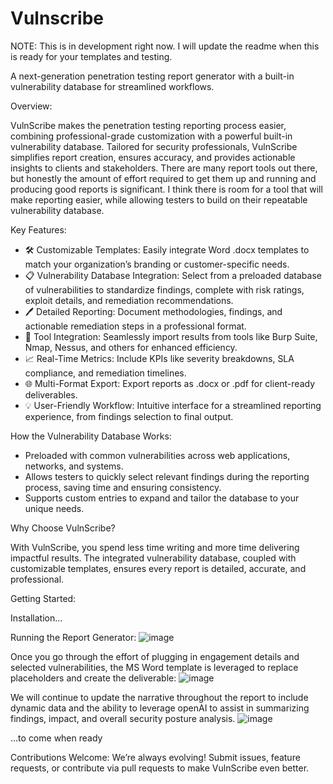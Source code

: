 # Vulnscribe
NOTE: This is in development right now. I will update the readme when this is ready for your templates and testing.

A next-generation penetration testing report generator with a built-in vulnerability database for streamlined workflows.

Overview:

VulnScribe makes the penetration testing reporting process easier, combining professional-grade customization with a powerful built-in vulnerability database. Tailored for security professionals, VulnScribe simplifies report creation, ensures accuracy, and provides actionable insights to clients and stakeholders. There are many report tools out there, but honestly the amount of effort required to get them up and running and producing good reports is significant. I think there is room for a tool that will make reporting easier, while allowing testers to build on their repeatable vulnerability database.

Key Features:

* 🛠 Customizable Templates: Easily integrate Word .docx templates to match your organization’s branding or customer-specific needs.
* 📋 Vulnerability Database Integration: Select from a preloaded database of vulnerabilities to standardize findings, complete with risk ratings, exploit details, and remediation recommendations.
* 🖊 Detailed Reporting: Document methodologies, findings, and actionable remediation steps in a professional format.
* 🔄 Tool Integration: Seamlessly import results from tools like Burp Suite, Nmap, Nessus, and others for enhanced efficiency.
* 📈 Real-Time Metrics: Include KPIs like severity breakdowns, SLA compliance, and remediation timelines.
* 🌐 Multi-Format Export: Export reports as .docx or .pdf for client-ready deliverables.
* 💡 User-Friendly Workflow: Intuitive interface for a streamlined reporting experience, from findings selection to final output.

How the Vulnerability Database Works:

* Preloaded with common vulnerabilities across web applications, networks, and systems.
* Allows testers to quickly select relevant findings during the reporting process, saving time and ensuring consistency.
* Supports custom entries to expand and tailor the database to your unique needs.

Why Choose VulnScribe?

With VulnScribe, you spend less time writing and more time delivering impactful results. The integrated vulnerability database, coupled with customizable templates, ensures every report is detailed, accurate, and professional.

Getting Started:

Installation...

Running the Report Generator:
![image](https://github.com/user-attachments/assets/9a9e14bc-846f-4a0d-a46d-e2f06f33e21a)

Once you go through the effort of plugging in engagement details and selected vulnerabilities, the MS Word template is leveraged to replace placeholders and create the deliverable:
![image](https://github.com/user-attachments/assets/64140eea-3ed6-4218-ae2f-9bd0b16e23a8)

We will continue to update the narrative throughout the report to include dynamic data and the ability to leverage openAI to assist in summarizing findings, impact, and overall security posture analysis.
![image](https://github.com/user-attachments/assets/a0efe35a-42af-40e5-8797-58a9f0b0fa9f)


...to come when ready

Contributions Welcome:
We’re always evolving! Submit issues, feature requests, or contribute via pull requests to make VulnScribe even better.
